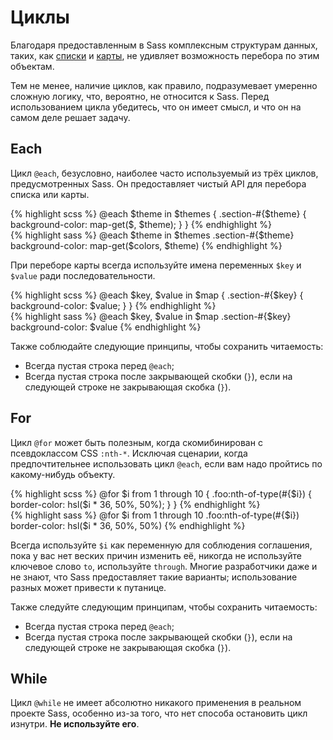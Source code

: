 # Циклы

Благодаря предоставленным в Sass комплексным структурам данных, таких, как [списки](#lists) и [карты](#maps), не удивляет возможность перебора по этим объектам.

Тем не менее, наличие циклов, как правило, подразумевает умеренно сложную логику, что, вероятно, не относится к Sass. Перед использованием цикла убедитесь, что он имеет смысл, и что он на самом деле решает задачу.






## Each

Цикл `@each`, безусловно, наиболее часто используемый из трёх циклов, предусмотренных Sass. Он предоставляет чистый API для перебора списка или карты.

<div class="code-block">
  <div class="code-block__wrapper" data-syntax="scss">
{% highlight scss %}
@each $theme in $themes {
  .section-#{$theme} {
    background-color: map-get($, $theme);
  }
}
{% endhighlight %}
  </div>
  <div class="code-block__wrapper" data-syntax="sass">
{% highlight sass %}
@each $theme in $themes
  .section-#{$theme}
    background-color: map-get($colors, $theme)
{% endhighlight %}
  </div>
</div>

При переборе карты всегда используйте имена переменных `$key` и` $value` ради последовательности.

<div class="code-block">
  <div class="code-block__wrapper" data-syntax="scss">
{% highlight scss %}
@each $key, $value in $map {
  .section-#{$key} {
    background-color: $value;
  }
}
{% endhighlight %}
  </div>
  <div class="code-block__wrapper" data-syntax="sass">
{% highlight sass %}
@each $key, $value in $map
  .section-#{$key}
    background-color: $value
{% endhighlight %}
  </div>
</div>

Также соблюдайте следующие принципы, чтобы сохранить читаемость:

* Всегда пустая строка перед `@each`;
* Всегда пустая строка после закрывающей скобки (`}`), если на следующей строке не закрывающая скобка (`}`).






## For

Цикл `@for` может быть полезным, когда скомибинирован с псевдоклассом CSS `:nth-*`. Исключая сценарии, когда предпочтительнее использовать цикл `@each`, если вам надо пройтись по какому-нибудь объекту.

<div class="code-block">
  <div class="code-block__wrapper" data-syntax="scss">
{% highlight scss %}
@for $i from 1 through 10 {
  .foo:nth-of-type(#{$i}) {
    border-color: hsl($i * 36, 50%, 50%);
  }
}
{% endhighlight %}
  </div>
  <div class="code-block__wrapper" data-syntax="sass">
{% highlight sass %}
@for $i from 1 through 10
  .foo:nth-of-type(#{$i})
    border-color: hsl($i * 36, 50%, 50%)
{% endhighlight %}
  </div>
</div>

Всегда используйте `$i` как переменную для соблюдения соглашения, пока у вас нет веских причин изменить её, никогда не используйте ключевое слово `to`, используйте `through`. Многие разработчики даже и не знают, что Sass предоставляет такие варианты; использование разных может привести к путанице.

Также следуйте следующим принципам, чтобы сохранить читаемость:

* Всегда пустая строка перед `@each`;
* Всегда пустая строка после закрывающей скобки (`}`), если на следующей строке не закрывающая скобка (`}`).






## While

Цикл `@while` не имеет абсолютно никакого применения в реальном проекте Sass, особенно из-за того, что нет способа остановить цикл изнутри. **Не используйте его**.
